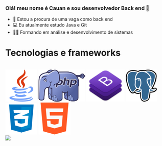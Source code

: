 ### Olá! meu nome é Cauan e sou desenvolvedor Back end 👋


- 🔭 Estou a procura de uma vaga como back end
- 💻 Eu atualmente estudo Java e Git 
- 👨‍🎓 Formando em análise e desenvolvimento de sistemas
  
<h1>Tecnologias e frameworks</h1> <br>
<div>
  <img height = 100em src="https://github.com/CauanCisilio/CauanCisilio/blob/main/imagemJava.png">
  <img height = 100em src="https://github.com/CauanCisilio/CauanCisilio/blob/main/imagemPHP.png">
  <img height = 100em src="https://github.com/CauanCisilio/CauanCisilio/blob/main/imagemBootstrap.png">
  <img height = 100em src="https://github.com/CauanCisilio/CauanCisilio/blob/main/imagemSGDB.png">
  <img height = 100em src="https://github.com/CauanCisilio/CauanCisilio/blob/main/imagemCSS.png">
  <img height = 100em src="https://github.com/CauanCisilio/CauanCisilio/blob/main/imagemHTML.png">
</div>

<div>
  <img src="linkedin.com/in/cauan-cisilio-80972326b/">
</div>
